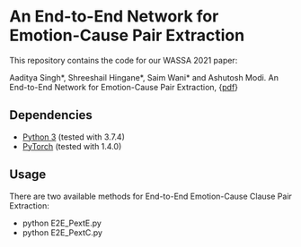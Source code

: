 # An End-to-End Network for Emotion-Cause Pair Extraction

This repository contains the code for our WASSA 2021 paper:

Aaditya Singh*, Shreeshail Hingane*, Saim Wani* and Ashutosh Modi. An End-to-End Network for Emotion-Cause Pair Extraction, {[pdf](https://aaditya-singh.github.io/data/ECPE.pdf)}


## Dependencies

- [Python 3](https://github.com/python3) (tested with 3.7.4)
- [PyTorch](https://github.com/pytorch/pytorch) (tested with 1.4.0)


## Usage

There are two available methods for End-to-End Emotion-Cause Clause Pair Extraction:

- python E2E_PextE.py
- python E2E_PextC.py
